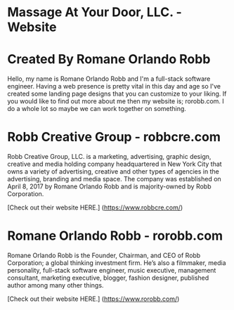 # Massage At Your Door, LLC. - Website

# Created By Romane Orlando Robb

Hello, my name is Romane Orlando Robb and I'm a full-stack software engineer. Having a web presence is pretty vital in this day and age so I've created some landing page designs that you can customize to your liking. If you would like to find out more about me then my website is; rorobb.com. I do a whole lot so maybe we can work together on something.

# Robb Creative Group - robbcre.com

Robb Creative Group, LLC. is a marketing, advertising, graphic design, creative and media holding company headquartered in New York City that owns a variety of advertising, creative and other types of agencies in the advertising, branding and media space. The company was established on April 8, 2017 by Romane Orlando Robb and is majority-owned by Robb Corporation.

[Check out their website HERE.] (https://www.robbcre.com/)

# Romane Orlando Robb - rorobb.com

Romane Orlando Robb is the Founder, Chairman, and CEO of Robb Corporation; a global thinking investment firm. He’s also a filmmaker, media personality, full-stack software engineer, music executive, management consultant, marketing executive, blogger, fashion designer, published author among many other things.

[Check out their website HERE.] (https://www.rorobb.com/)